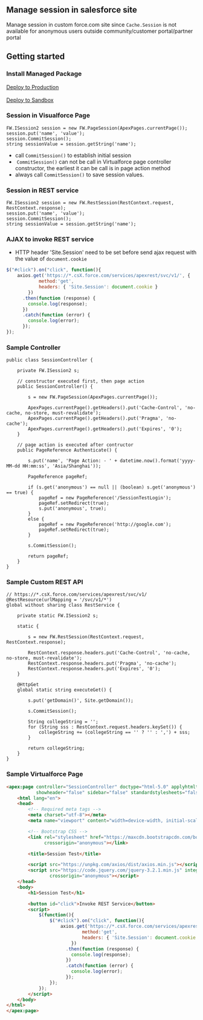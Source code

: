 ## Manage session in salesforce site

Manage session in custom force.com site since `Cache.Session` is not available for anonymous users outside community/customer portal/partner portal

## Getting started

### Install Managed Package
<a href="https://login.salesforce.com/packaging/installPackage.apexp?p0=04t28000000nuB3" target="_blank">
  Deploy to Production
</a>
<br /><br />
<a href="https://test.salesforce.com/packaging/installPackage.apexp?p0=04t28000000nuB3" target="_blank">
  Deploy to Sandbox
</a>

### Session in Visualforce Page
```APEX
FW.ISession2 session = new FW.PageSession(ApexPages.currentPage());
session.put('name', 'value');
session.CommitSession();
string sessionValue = session.getString('name');
```
* call `CommitSession()` to establish initial session
*  `CommitSession()` can not be call in Virtualforce page controller constructor, the earliest it can be call is in page action method
* always call `CommitSession()` to save session values.
### Session in REST service
```APEX
FW.ISession2 session = new FW.RestSession(RestContext.request, RestContext.response);
session.put('name', 'value');
session.CommitSession();
string sessionValue = session.getString('name');
```
### AJAX to invoke REST service
* HTTP header 'Site.Session' need to be set before send ajax request with the value of `document.cookie`
```JAVASCRIPT
$("#click").on("click", function(){
    axios.get('https://*.csX.force.com/services/apexrest/svc/v1/', {
            method:'get',
            headers: { 'Site.Session': document.cookie }
        })
      .then(function (response) {
        console.log(response);
      })
      .catch(function (error) {
        console.log(error);
      });
});
```
### Sample Controller

```APEX
public class SessionController {

    private FW.ISession2 s;

    // constructor executed first, then page action
    public SessionController() {

        s = new FW.PageSession(ApexPages.currentPage());

        ApexPages.currentPage().getHeaders().put('Cache-Control', 'no-cache, no-store, must-revalidate');
        ApexPages.currentPage().getHeaders().put('Pragma', 'no-cache');
        ApexPages.currentPage().getHeaders().put('Expires', '0');
    }

    // page action is executed after contructor
    public PageReference Authenticate() {

        s.put('name', 'Page Action: - ' + datetime.now().format('yyyy-MM-dd HH:mm:ss', 'Asia/Shanghai'));

        PageReference pageRef;

        if (s.get('anonymous') == null || (boolean) s.get('anonymous') == true) {
            pageRef = new PageReference('/SessionTestLogin');
            pageRef.setRedirect(true);
            s.put('anonymous', true);
        }
        else {
            pageRef = new PageReference('http://google.com');
            pageRef.setRedirect(true);
        }

        s.CommitSession();

        return pageRef;
    }
}
```
### Sample Custom REST API
```APEX
// https://*.csX.force.com/services/apexrest/svc/v1/
@RestResource(urlMapping = '/svc/v1/*')
global without sharing class RestService {

    private static FW.ISession2 s;

    static {

        s = new FW.RestSession(RestContext.request, RestContext.response);
        
        RestContext.response.headers.put('Cache-Control', 'no-cache, no-store, must-revalidate');
        RestContext.response.headers.put('Pragma', 'no-cache');
        RestContext.response.headers.put('Expires', '0');
    }

    @HttpGet
    global static string executeGet() {

        s.put('getDomain()', Site.getDomain());

        s.CommitSession();

        String collegeString = '';
        for (String sss : RestContext.request.headers.keySet()) {
            collegeString += (collegeString == '' ? '' : ',') + sss;
        }

        return collegeString;
    }
}
```
### Sample Virtualforce Page
```HTML
<apex:page controller="SessionController" doctype="html-5.0" applyhtmltag="false" applybodytag="false"
           showheader="false" sidebar="false" standardstylesheets="false">
    <html lang="en">
    <head>
        <!-- Required meta tags -->
        <meta charset="utf-8"></meta>
        <meta name="viewport" content="width=device-width, initial-scale=1, shrink-to-fit=no"></meta>

        <!-- Bootstrap CSS -->
        <link rel="stylesheet" href="https://maxcdn.bootstrapcdn.com/bootstrap/4.0.0-alpha.6/css/bootstrap.min.css" integrity="sha384-rwoIResjU2yc3z8GV/NPeZWAv56rSmLldC3R/AZzGRnGxQQKnKkoFVhFQhNUwEyJ"
              crossorigin="anonymous"></link>

        <title>Session Test</title>

        <script src="https://unpkg.com/axios/dist/axios.min.js"></script>
        <script src="https://code.jquery.com/jquery-3.2.1.min.js" integrity="sha256-hwg4gsxgFZhOsEEamdOYGBf13FyQuiTwlAQgxVSNgt4="
                crossorigin="anonymous"></script>
    </head>
    <body>
        <h1>Session Test</h1>

        <button id="click">Invoke REST Service</button>
        <script>
            $(function(){
                $("#click").on("click", function(){
                    axios.get('https://*.csX.force.com/services/apexrest/svc/v1/', {
                            method:'get',
                            headers: { 'Site.Session': document.cookie }
                        })
                      .then(function (response) {
                        console.log(response);
                      })
                      .catch(function (error) {
                        console.log(error);
                      });
                });
            });
        </script>
    </body>
</html>
</apex:page>
```
